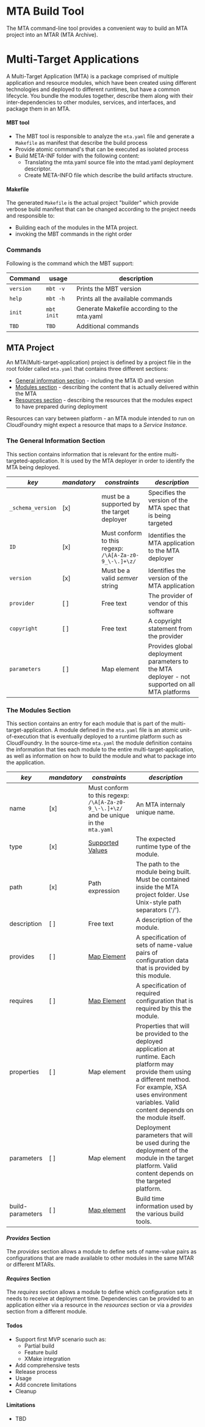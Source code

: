# MTA Build Tool


The MTA command-line tool provides a convenient way to build an MTA project into an MTAR (MTA Archive). 


# Multi-Target Applications

A Multi-Target Application (MTA) is a package comprised of multiple application and resource modules, 
which have been created using different technologies and deployed to different runtimes, but have a common lifecycle. 
You bundle the modules together, describe them along with their inter-dependencies to other modules, 
services, and interfaces, and package them in an MTA.
 

#### MBT tool

- The MBT tool is responsible to analyze the `mta.yaml` file and generate a `Makefile` as manifest that describe the build process 
- Provide atomic command's that can be executed as isolated process
- Build META-INF folder with the following content:
  - Translating the mta.yaml source file into the mtad.yaml deployment descriptor.
  - Create META-INFO file which describe the build artifacts structure.
 
  
#### Makefile  

The generated `Makefile` is the actual project "builder" which provide verbose build manifest that can be changed according to the project needs and responsible to:
- Building each of the modules in the MTA project.
- invoking the MBT commands in the right order

### Commands <a id='commands'></a>

Following is the command which the MBT support:


| Command | usage      | description                                            |
| ------  | ------     |  ----------                                            |
| `version` | `mbt -v`     | Prints the MBT version                                 |
| `help`    | `mbt -h`     | Prints all the available commands                      | 
| `init`    | `mbt init`   | Generate Makefile according to the mta.yaml            |
| `TBD `    | `TBD`        | Additional commands


## MTA Project

An MTA(Multi-target-application) project is defined by a project file in the root folder called `mta.yaml` that contains three different sections:

   * [General information section](#general) - including the MTA ID and version
   * [Modules section](#modules) - describing the content that is actually delivered within the MTA
   * [Resources section](#resources) - describing the resources that the modules expect to have prepared during deployment

Resources can vary between platform - an MTA module intended to run on CloudFoundry might expect a resource
that maps to a _Service Instance_.

### The General Information Section <a id='general'></a>

This section contains information that is relevant for the entire multi-targeted-application. It is used by the MTA deployer
in order to identify the MTA being deployed.

|*key*|*mandatory*|*constraints*|*description*|
| --- | --- | --- | --- |
|`_schema_version`|[x]|must be a supported by the target deployer|Specifies the version of the MTA spec that is being targeted|
|`ID`|[x]|Must conform to this regexp: `/\A[A-Za-z0-9_\-\.]+\z/`|Identifies the MTA application to the MTA deployer|
|`version`|[x]|Must be a valid _semver_ string|Identifies the version of the MTA application|
|`provider`|[ ]|Free text|The provider of vendor of this software|
|`copyright`|[ ]|Free text|A copyright statement from the provider|
|`parameters`|[ ]|Map element|Provides global deployment parameters to the MTA deployer - not supported on all MTA platforms|


### The Modules Section <a id='modules'></a>

This section contains an entry for each module that is part of the multi-target-application. A module defined in the `mta.yaml` file
is an atomic unit-of-execution that is eventually deployed to a runtime platform such as CloudFoundry. In the source-time `mta.yaml`
the module definition contains the information that ties each module to the entire multi-target-application, as well as information on
how to build the module and what to package into the application.

|*key*|*mandatory*|*constraints*|*description*|
| --- | --- | --- | --- |
|name|[x]|Must conform to this regexp: `/\A[A-Za-z0-9_\-\.]+\z/` and be unique in the `mta.yaml`|An MTA internaly unique name.|
|type|[x]|[Supported Values](#module-types)|The expected runtime type of the module.|
|path|[x]|Path expression|The path to the module being built. Must be contained inside the MTA project folder. Use Unix-style path separators ('/').|
|description|[ ]|Free text|A description of the module.|
|provides|[ ]|[Map Element](#provides)|A specification of sets of name-value pairs of configuration data that is provided by this module.|
|requires|[ ]|[Map Element](#requires)|A specification of required configuration that is required by this the module.|
|properties|[ ]|Map element|Properties that will be provided to the deployed application at runtime. Each platform may provide them using a different method. For example, XSA uses environment variables. Valid content depends on the module itself. |
|parameters|[ ]|Map element|Deployment parameters that will be used during the deployment of the module in the target platform. Valid content depends on the targeted platform.|
|build-parameters|[ ]|[Map element](#builders)|Build time information used by the various build tools.|


#### _Provides_ Section <a id='provides'></a>

The _provides_ section allows a module to define sets of name-value pairs as configurations that are made available to other modules in the same MTAR or different MTARs.

#### _Requires_ Section <a id='requires'></a>

The _requires_ section allows a module to define which configuration sets it needs to receive at deployment time. Dependencies can be provided to an application either via a resource in the _resources_ section or via a _provides_ section from a different module.


#### Todos

 - Support first MVP scenario such as:
    - Partial build
    - Feature build
    - XMake integration 
 - Add comprehensive tests
 - Release process
 - Usage
 - Add concrete limitations
 - Cleanup
 
 
 #### Limitations
 
   - TBD
 
 